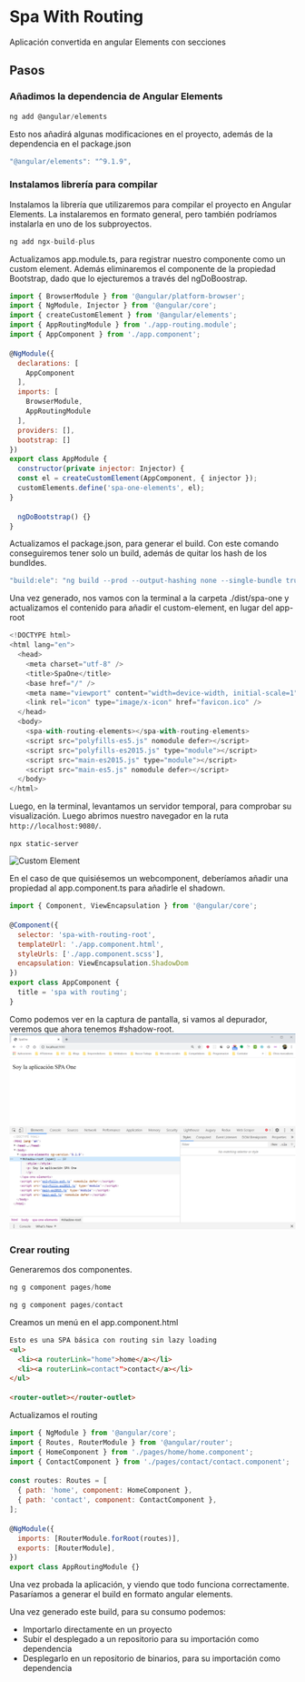 # Spa With Routing

Aplicación convertida en angular Elements con secciones

## Pasos

### Añadimos la dependencia de Angular Elements

```js
ng add @angular/elements
```

Esto nos añadirá algunas modificaciones en el proyecto, además de la dependencia en el package.json

```js
"@angular/elements": "^9.1.9",
```

### Instalamos librería para compilar

Instalamos la librería que utilizaremos para compilar el proyecto en Angular Elements. La instalaremos en formato general, pero también podríamos instalarla en uno de los subproyectos.

```js
ng add ngx-build-plus
```

Actualizamos app.module.ts, para registrar nuestro componente como un custom element. Además eliminaremos el componente de la propiedad Bootstrap, dado que lo ejecturemos a través del ngDoBoostrap.

```js
import { BrowserModule } from '@angular/platform-browser';
import { NgModule, Injector } from '@angular/core';
import { createCustomElement } from '@angular/elements';
import { AppRoutingModule } from './app-routing.module';
import { AppComponent } from './app.component';

@NgModule({
  declarations: [
    AppComponent
  ],
  imports: [
    BrowserModule,
    AppRoutingModule
  ],
  providers: [],
  bootstrap: []
})
export class AppModule {
  constructor(private injector: Injector) {
  const el = createCustomElement(AppComponent, { injector });
  customElements.define('spa-one-elements', el);
}

  ngDoBootstrap() {}
}
```

Actualizamos el package.json, para generar el build. Con este comando conseguiremos tener solo un build, además de quitar los hash de los bundldes.

```js
"build:ele": "ng build --prod --output-hashing none --single-bundle true",
```

Una vez generado, nos vamos con la terminal a la carpeta ./dist/spa-one y actualizamos el contenido para añadir el custom-element, en lugar del app-root

```js
<!DOCTYPE html>
<html lang="en">
  <head>
    <meta charset="utf-8" />
    <title>SpaOne</title>
    <base href="/" />
    <meta name="viewport" content="width=device-width, initial-scale=1" />
    <link rel="icon" type="image/x-icon" href="favicon.ico" />
  </head>
  <body>
    <spa-with-routing-elements></spa-with-routing-elements>
    <script src="polyfills-es5.js" nomodule defer></script>
    <script src="polyfills-es2015.js" type="module"></script>
    <script src="main-es2015.js" type="module"></script>
    <script src="main-es5.js" nomodule defer></script>
  </body>
</html>
```

Luego, en la terminal, levantamos un servidor temporal, para comprobar su visualización. Luego abrimos nuestro navegador en la ruta ```http://localhost:9080/```.

```npx static-server```

![Custom Element](./readme/custom-element.png)

En el caso de que quisiésemos un webcomponent, deberíamos añadir una propiedad al app.component.ts para añadirle el shadown.

```js
import { Component, ViewEncapsulation } from '@angular/core';

@Component({
  selector: 'spa-with-routing-root',
  templateUrl: './app.component.html',
  styleUrls: ['./app.component.scss'],
  encapsulation: ViewEncapsulation.ShadowDom
})
export class AppComponent {
  title = 'spa with routing';
}
```

Como podemos ver en la captura de pantalla, si vamos al depurador, veremos que ahora tenemos #shadow-root.
![Webcomponent](./readme/webcomponent.png)

### Crear routing

Generaremos dos componentes.

```js
ng g component pages/home
```

```js
ng g component pages/contact
```

Creamos un menú en el app.component.html

```html
Esto es una SPA básica con routing sin lazy loading
<ul>
  <li><a routerLink="home">home</a></li>
  <li><a routerLink=contact">contact</a></li>
</ul>

<router-outlet></router-outlet>

```

Actualizamos el routing
```js
import { NgModule } from '@angular/core';
import { Routes, RouterModule } from '@angular/router';
import { HomeComponent } from './pages/home/home.component';
import { ContactComponent } from './pages/contact/contact.component';

const routes: Routes = [
  { path: 'home', component: HomeComponent },
  { path: 'contact', component: ContactComponent },
];

@NgModule({
  imports: [RouterModule.forRoot(routes)],
  exports: [RouterModule],
})
export class AppRoutingModule {}

```

Una vez probada la aplicación, y viendo que todo funciona correctamente. Pasaríamos a generar el build en formato angular elements.

Una vez generado este build, para su consumo podemos:

- Importarlo directamente en un proyecto
- Subir el desplegado a un repositorio para su importación como dependencia
- Desplegarlo en un repositorio de binarios, para su importación como dependencia
  